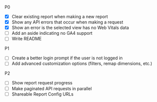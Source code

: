 P0

- [x] Clear existing report when making a new report
- [x] Show any API errors that occur when making a request
- [x] Show an error is the selected view has no Web Vitals data
- [ ] Add an aside indicating no GA4 support
- [ ] Write README

P1

- [ ] Create a better login prompt if the user is not logged in
- [ ] Add advanced customization options (filters, remap dimensions, etc.)

P2

- [ ] Show report request progress
- [ ] Make paginated API requests in parallel
- [ ] Shareable Report Config URLs
